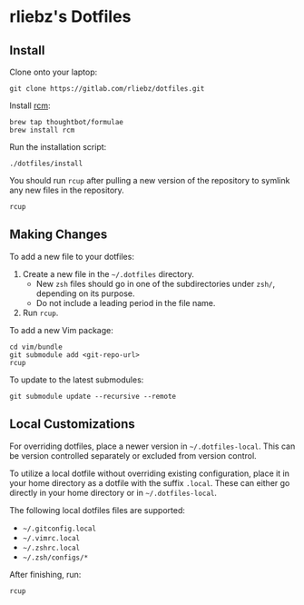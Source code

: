 rliebz's Dotfiles
=================

Install
-------

Clone onto your laptop:

    git clone https://gitlab.com/rliebz/dotfiles.git

Install [rcm](https://github.com/thoughtbot/rcm):

    brew tap thoughtbot/formulae
    brew install rcm

Run the installation script:

    ./dotfiles/install

You should run `rcup` after pulling a new version of the repository to symlink
any new files in the repository.

    rcup


Making Changes
--------------

To add a new file to your dotfiles:

1. Create a new file in the `~/.dotfiles` directory.
    - New `zsh` files should go in one of the subdirectories under `zsh/`,
      depending on its purpose.
    - Do not include a leading period in the file name.
2. Run `rcup`.

To add a new Vim package:

    cd vim/bundle
    git submodule add <git-repo-url>
    rcup

To update to the latest submodules:

    git submodule update --recursive --remote


Local Customizations
--------------------

For overriding dotfiles, place a newer version in `~/.dotfiles-local`. This
can be version controlled separately or excluded from version control.

To utilize a local dotfile without overriding existing configuration, place it
in your home directory as a dotfile with the suffix `.local`. These can either
go directly in your home directory or in `~/.dotfiles-local`.

The following local dotfiles files are supported:

- `~/.gitconfig.local`
- `~/.vimrc.local`
- `~/.zshrc.local`
- `~/.zsh/configs/*`

After finishing, run:

    rcup
